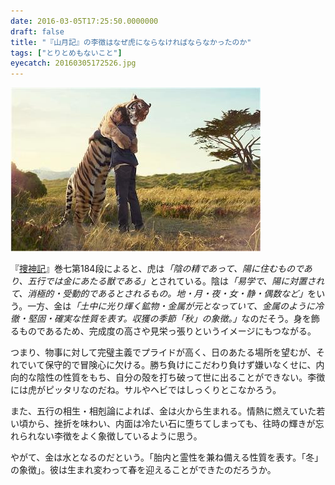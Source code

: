 ```yaml
---
date: 2016-03-05T17:25:50.0000000
draft: false
title: "『山月記』の李徴はなぜ虎にならなければならなかったのか"
tags: ["とりとめもないこと"]
eyecatch: 20160305172526.jpg
---
```

<p><span itemscope itemtype="http://schema.org/Photograph"><img src="20160305172526.jpg" alt="f:id:daruyanagi:20160305172526j:plain" title="f:id:daruyanagi:20160305172526j:plain" class="hatena-fotolife" itemprop="image"></span></p><p>『<a href="http://www.amazon.co.jp/exec/obidos/ASIN/4582763227/">&#x635C;&#x795E;&#x8A18;</a>』巻七第184段によると、虎は<i>「陰の精であって、陽に住むものであり、五行では金にあたる獣である」</i>とされている。陰は<i>「易学で、陽に対置されて、消極的・受動的であるとされるもの。地・月・夜・女・静・偶数など」</i>をいう。一方、金は<i>「土中に光り煇く鉱物・金属が元となっていて、金属のように冷徹・堅固・確実な性質を表す。収獲の季節「秋」の象徴。」</i>なのだそう。身を飾るものであるため、完成度の高さや見栄っ張りというイメージにもつながる。</p><p>つまり、物事に対して完璧主義でプライドが高く、日のあたる場所を望むが、それでいて保守的で冒険心に欠ける。勝ち負けにこだわり負けず嫌いなくせに、内向的な陰性の性質をもち、自分の殻を打ち破って世に出ることができない。李徴には虎がピッタリなのだね。サルやヘビではしっくりとこなかろう。</p><p>また、五行の相生・相剋論によれば、金は火から生まれる。情熱に燃えていた若い頃から、挫折を味わい、内面は冷たい石に堕ちてしまっても、往時の輝きが忘れられない李徴をよく象徴しているように思う。</p><p>やがて、金は水となるのだという。「胎内と霊性を兼ね備える性質を表す。「冬」の象徴」。彼は生まれ変わって春を迎えることができたのだろうか。</p>
